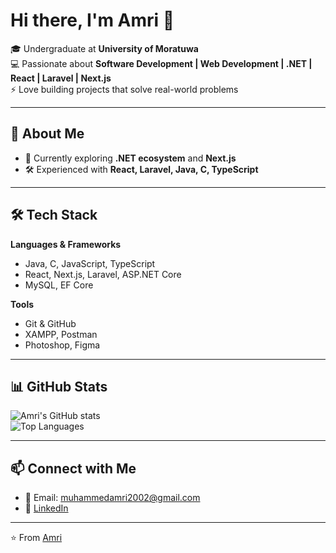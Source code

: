# Hi there, I'm Amri 👋  

🎓 Undergraduate at **University of Moratuwa**  
💻 Passionate about **Software Development | Web Development | .NET | React | Laravel | Next.js**  
⚡ Love building projects that solve real-world problems  

---

## 🚀 About Me  
- 🌱 Currently exploring **.NET ecosystem** and **Next.js**  
- 🛠️ Experienced with **React, Laravel, Java, C, TypeScript**   

---

## 🛠️ Tech Stack  
**Languages & Frameworks**  
- Java, C, JavaScript, TypeScript  
- React, Next.js, Laravel, ASP.NET Core  
- MySQL, EF Core  

**Tools**  
- Git & GitHub  
- XAMPP, Postman  
- Photoshop, Figma  

---

## 📊 GitHub Stats  
![Amri's GitHub stats](https://github-readme-stats.vercel.app/api?username=Amri2002&show_icons=true&theme=tokyonight)  
![Top Languages](https://github-readme-stats.vercel.app/api/top-langs/?username=Amri2002&layout=compact&theme=tokyonight)  

---

## 📫 Connect with Me  
- 📧 Email: [muhammedamri2002@gmail.com](mailto:muhammedamri2002@gmail.com)  
- 💼 [LinkedIn](https://www.linkedin.com/in/muhammed-amri-068241251/)
---

⭐️ From [Amri](https://github.com/Amri2002)
